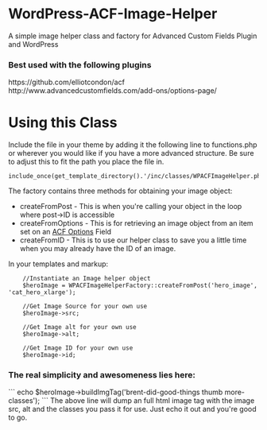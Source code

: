 WordPress-ACF-Image-Helper
==========================

A simple image helper class and factory for Advanced Custom Fields Plugin and WordPress

<h3>Best used with the following plugins</h3>
https://github.com/elliotcondon/acf<br>
http://www.advancedcustomfields.com/add-ons/options-page/

<h1>Using this Class</h1>

Include the file in your theme by adding it the following line to functions.php or wherever you would like if you have a more advanced structure. Be sure to adjust this to fit the path you place the file in.
```
include_once(get_template_directory().'/inc/classes/WPACFImageHelper.php');
```
The factory contains three methods for obtaining your image object:
<ul>
<li>createFromPost - This is when you're calling your object in the loop where post->ID is accessible</li>
<li>createFromOptions - This is for retrieving an image object from an item set on an <a href="http://www.advancedcustomfields.com/add-ons/options-page/">ACF Options</a> Field</li>
<li>createFromID - This is to use our helper class to save you a little time when you may already have the ID of an image.</li>
</ul>
In your templates and markup:

```
    //Instantiate an Image helper object
    $heroImage = WPACFImageHelperFactory::createFromPost('hero_image', 'cat_hero_xlarge');

    //Get Image Source for your own use
    $heroImage->src;

    //Get Image alt for your own use
    $heroImage->alt;

    //Get Image ID for your own use
    $heroImage->id;

```

<h3>The real simplicity and awesomeness lies here:</h3>
```
echo $heroImage->buildImgTag('brent-did-good-things thumb more-classes');
```
The above line will dump an full html image tag with the image src, alt and the classes you pass it for use. Just echo it out and you're good to go.
